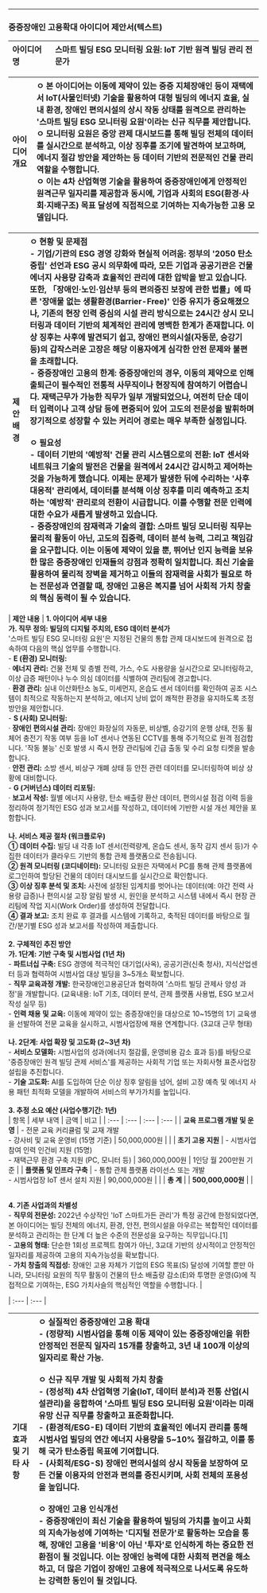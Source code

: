 
-----

### **중증장애인 고용확대 아이디어 제안서(텍스트)**

| 아이디어명 | **스마트 빌딩 ESG 모니터링 요원: IoT 기반 원격 빌딩 관리 전문가** |
| :--- | :--- |

| **아이디어 개요** | ㅇ 본 아이디어는 이동에 제약이 있는 중증 지체장애인 등이 재택에서 IoT(사물인터넷) 기술을 활용하여 대형 빌딩의 에너지 효율, 실내 환경, 장애인 편의시설의 상시 작동 상태를 원격으로 관리하는 '스마트 빌딩 ESG 모니터링 요원'이라는 신규 직무를 제안합니다.<br>ㅇ 모니터링 요원은 중앙 관제 대시보드를 통해 빌딩 전체의 데이터를 실시간으로 분석하고, 이상 징후를 조기에 발견하여 보고하며, 에너지 절감 방안을 제안하는 등 데이터 기반의 전문적인 건물 관리 역할을 수행합니다.<br>ㅇ 이는 4차 산업혁명 기술을 활용하여 중증장애인에게 안정적인 원격근무 일자리를 제공함과 동시에, 기업과 사회의 ESG(환경·사회·지배구조) 목표 달성에 직접적으로 기여하는 지속가능한 고용 모델입니다. |
| :--- | :--- |

| **제안 배경** | **ㅇ 현황 및 문제점**<br>   - **기업/기관의 ESG 경영 강화와 현실적 어려움:** 정부의 '2050 탄소중립' 선언과 ESG 공시 의무화에 따라, 모든 기업과 공공기관은 건물 에너지 사용량 감축과 효율적인 관리에 대한 압박을 받고 있습니다. 또한, 「장애인·노인·임산부 등의 편의증진 보장에 관한 법률」에 따른 '장애물 없는 생활환경(Barrier-Free)' 인증 유지가 중요해졌으나, 기존의 현장 인력 중심의 시설 관리 방식으로는 24시간 상시 모니터링과 데이터 기반의 체계적인 관리에 명백한 한계가 존재합니다. 이상 징후는 사후에 발견되기 쉽고, 장애인 편의시설(자동문, 승강기 등)의 갑작스러운 고장은 해당 이용자에게 심각한 안전 문제와 불편을 초래합니다.<br>   - **중증장애인 고용의 한계:** 중증장애인의 경우, 이동의 제약으로 인해 출퇴근이 필수적인 전통적 사무직이나 현장직에 참여하기 어렵습니다. 재택근무가 가능한 직무가 일부 개발되었으나, 여전히 단순 데이터 입력이나 고객 상담 등에 편중되어 있어 고도의 전문성을 발휘하며 장기적으로 성장할 수 있는 커리어 경로는 매우 부족한 실정입니다.<br><br>**ㅇ 필요성**<br>   - **데이터 기반의 '예방적' 건물 관리 시스템으로의 전환:** IoT 센서와 네트워크 기술의 발전은 건물을 원격에서 24시간 감시하고 제어하는 것을 가능하게 했습니다. 이제는 문제가 발생한 뒤에 수리하는 '사후 대응적' 관리에서, 데이터를 분석해 이상 징후를 미리 예측하고 조치하는 '예방적' 관리로의 전환이 시급합니다. 이를 수행할 전문 인력에 대한 수요가 새롭게 발생하고 있습니다.<br>   - **중증장애인의 잠재력과 기술의 결합:** 스마트 빌딩 모니터링 직무는 물리적 활동이 아닌, 고도의 집중력, 데이터 분석 능력, 그리고 책임감을 요구합니다. 이는 이동에 제약이 있을 뿐, 뛰어난 인지 능력을 보유한 많은 중증장애인 인재들의 강점과 정확히 일치합니다. 최신 기술을 활용하여 물리적 장벽을 제거하고 이들의 잠재력을 사회가 필요로 하는 전문성과 연결할 때, 장애인 고용은 복지를 넘어 사회적 가치 창출의 핵심 동력이 될 수 있습니다. |
| :--- | :--- |

| **제안 내용** | **1. 아이디어 세부 내용**<br>   **가. 직무 정의: 빌딩의 디지털 주치의, ESG 데이터 분석가**<br>   '스마트 빌딩 ESG 모니터링 요원'은 지정된 건물의 통합 관제 대시보드에 원격으로 접속하여 다음의 핵심 업무를 수행합니다.<br>    - **E (환경) 모니터링:**<br>      · **에너지 관리:** 건물 전체 및 층별 전력, 가스, 수도 사용량을 실시간으로 모니터링하고, 이상 급증 패턴이나 누수 의심 데이터를 식별하여 관리팀에 경고합니다.<br>      · **환경 관리:** 실내 이산화탄소 농도, 미세먼지, 온습도 센서 데이터를 확인하여 공조 시스템이 최적으로 작동하는지 분석하고, 에너지 낭비 없이 쾌적한 환경을 유지하도록 조정 방안을 제안합니다.<br>    - **S (사회) 모니터링:**<br>      · **장애인 편의시설 관리:** 장애인 화장실의 자동문, 비상벨, 승강기의 운행 상태, 전동 휠체어 충전기 작동 여부 등을 IoT 센서나 연동된 CCTV를 통해 주기적으로 원격 점검합니다. '작동 불능' 신호 발생 시 즉시 현장 관리팀에 긴급 출동 및 수리 요청 티켓을 발송합니다.<br>      · **안전 관리:** 소방 센서, 비상구 개폐 상태 등 안전 관련 데이터를 모니터링하여 비상 상황에 대비합니다.<br>    - **G (거버넌스) 데이터 리포팅:**<br>      · **보고서 작성:** 월별 에너지 사용량, 탄소 배출량 환산 데이터, 편의시설 점검 이력 등을 정리하여 정기적인 ESG 성과 보고서를 작성하고, 데이터에 기반한 시설 개선 제안을 포함합니다.<br><br>   **나. 서비스 제공 절차 (워크플로우)**<br>    **① 데이터 수집:** 빌딩 내 각종 IoT 센서(전력량계, 온습도 센서, 동작 감지 센서 등)가 수집한 데이터가 클라우드 기반의 통합 관제 플랫폼으로 전송됩니다.<br>    **② 원격 모니터링 (코디네이터):** 모니터링 요원은 자택에서 PC를 통해 관제 플랫폼에 로그인하여 할당된 건물의 데이터 대시보드를 실시간으로 확인합니다.<br>    **③ 이상 징후 분석 및 조치:** 사전에 설정된 임계치를 벗어나는 데이터(예: 야간 전력 사용량 급증)나 편의시설 고장 알림 발생 시, 원인을 분석하고 시스템 내에서 즉시 현장 관리팀에 작업 지시(Work Order)를 생성하여 전달합니다.<br>    **④ 결과 보고:** 조치 완료 후 결과를 시스템에 기록하고, 축적된 데이터를 바탕으로 월간/분기별 ESG 성과 보고서를 작성하여 제출합니다.<br><br>**2. 구체적인 추진 방안**<br>   **가. 1단계: 기반 구축 및 시범사업 (1년 차)**<br>    - **파트너십 구축:** ESG 경영에 적극적인 대기업(사옥), 공공기관(신축 청사), 지식산업센터 등과 협력하여 시범사업 대상 빌딩을 3\~5개소 확보합니다.<br>    - **직무 교육과정 개발:** 한국장애인고용공단과 협력하여 '스마트 빌딩 관제사 양성 과정'을 개발합니다. (교육내용: IoT 기초, 데이터 분석, 관제 플랫폼 사용법, ESG 보고서 작성 실무 등)<br>    - **인력 채용 및 교육:** 이동에 제약이 있는 중증장애인을 대상으로 10\~15명의 1기 교육생을 선발하여 전문 교육을 실시하고, 시범사업장에 채용 연계합니다. (3교대 근무 형태)<br><br>   **나. 2단계: 사업 확장 및 고도화 (2\~3년 차)**<br>    - **서비스 모델화:** 시범사업의 성과(에너지 절감률, 운영비용 감소 효과 등)를 바탕으로 '중증장애인 원격 빌딩 관제 서비스'를 제공하는 사회적 기업 또는 자회사형 표준사업장 설립을 추진합니다.<br>    - **기술 고도화:** AI를 도입하여 단순 이상 징후 알림을 넘어, 설비 고장 예측 및 에너지 사용 패턴 최적화 모델을 개발하여 서비스의 부가가치를 높입니다.<br><br>**3. 추정 소요 예산 (사업수행기간: 1년)**<br>| 항목 | 세부 내역 | 금액 | 비고 |
| :--- | :--- | :--- | :--- |
| **교육 프로그램 개발 및 운영** | - 전문 교육 커리큘럼 및 교재 개발<br>- 강사비 및 교육 운영비 (15명 기준) | 50,000,000원 | |
| **초기 고용 지원** | - 시범사업 참여 인력 인건비 지원 (15명)<br>- 재택근무 환경 구축 지원 (PC, 모니터 등) | 360,000,000원 | 1인당 월 200만원 기준 |
| **플랫폼 및 인프라 구축** | - 통합 관제 플랫폼 라이선스 또는 개발<br>- 시범사업장 IoT 센서 설치 지원 | 90,000,000원 | |
| **총 계** | | **500,000,000원** | |

<br>**4. 기존 사업과의 차별성**<br>   - **직무의 전문성:** 2022년 수상작인 'IoT 스마트가든 관리'가 특정 공간에 한정되었다면, 본 아이디어는 빌딩 전체의 에너지, 환경, 안전, 편의시설을 아우르는 복합적인 데이터를 분석하고 관리하는 한 단계 더 높은 수준의 전문성을 요구하는 직무입니다.[1]<br>   - **고용의 형태:** 단순한 1회성 프로젝트 참여가 아닌, 3교대 기반의 상시적이고 안정적인 일자리를 제공하여 고용의 지속가능성을 확보합니다.<br>   - **가치 창출의 직접성:** 장애인 고용 자체가 기업의 ESG 목표(S) 달성에 기여할 뿐만 아니라, 모니터링 요원의 직무 활동이 건물의 탄소 배출량 감소(E)와 투명한 운영(G)에 직접적으로 기여하는, ESG 가치사슬의 핵심적인 역할을 수행합니다. |

| :--- | :--- |

| **기대 효과 및 기타 사항** | **ㅇ 실질적인 중증장애인 고용 확대**<br>   - (정량적) 시범사업을 통해 이동 제약이 있는 중증장애인을 위한 안정적인 전문직 일자리 15개를 창출하고, 3년 내 100개 이상의 일자리로 확산 가능.<br><br>**ㅇ 신규 직무 개발 및 사회적 가치 창출**<br>   - (정성적) 4차 산업혁명 기술(IoT, 데이터 분석)과 전통 산업(시설관리)을 융합하여 '스마트 빌딩 ESG 모니터링 요원'이라는 미래 유망 신규 직무를 창출하고 표준화합니다.<br>   - (환경적/ESG-E) 데이터 기반의 효율적인 에너지 관리를 통해 시범사업 빌딩의 연간 에너지 사용량을 5\~10% 절감하고, 이를 통해 국가 탄소중립 목표에 기여합니다.<br>   - (사회적/ESG-S) 장애인 편의시설의 상시 작동을 보장하여 모든 건물 이용자의 안전과 편의를 증진시키며, 사회 전체의 포용성을 높입니다.<br><br>**ㅇ 장애인 고용 인식개선**<br>   - 중증장애인이 최신 기술을 활용하여 빌딩의 가치를 높이고 사회의 지속가능성에 기여하는 '디지털 전문가'로 활동하는 모습을 통해, 장애인 고용을 '비용'이 아닌 '투자'로 인식하게 하는 중요한 전환점이 될 것입니다. 이는 장애인 능력에 대한 사회적 편견을 해소하고, 더 많은 기업이 장애인 고용에 적극적으로 나서도록 유도하는 강력한 동인이 될 것입니다. |
| :--- | :--- |